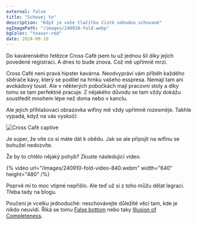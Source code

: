 ```yaml
---
external: false
title: "Schovej to"
description: "Když je vaše tlačítko čistě náhodou schované"
ogImagePath: "/images/240910-fold.webp"
bgColor: "teaser-red"
date: 2024-09-10
---
```

Do kavárenského řetězce Cross Café jsem tu už jednou šil díky jejich povedené registraci. A dnes to bude znova. Což mě upřímně mrzí.

Cross Café není pravá hipster kavárna. Neodvypráví vám příběh každého sběrače kávy, který se podílel na hrnku vašeho esspresa. Nemají tam ani avokádový toust. Ale v některých pobočkách mají pracovní stoly a díky tomu se tam perfektně pracuje. Z nějakého důvodu se tam vždy dokážu soustředit mnohem lépe než doma nebo v kanclu.

Ale jejich přihlašovací obrazovka wifiny mě vždy upřímně rozesměje. Takhle vypadá, když na vás vyskočí:

![Cross Café captive](/images/240910-fold.webp)

Je super, že víte co si máte dát k obědu. Jak se ale připojit na wifinu se bohužel nedozvíte.

Že by to chtělo nějaký pohyb? Zkuste následující video.

{% video url="/images/240910-fold-video-840.webm" width="640" height="480" /%}

Poprvé mi to moc vtipné nepřišlo. Ale teď už si z toho můžu dělat legraci. Třeba tady na blogu.

Poučení je vcelku jednoduché: neschovávejte důležité věci tam, kde je nikdo neuvidí. Říká se tomu [False bottom](https://uxvibes.in/blog/false-ending-are-your-users-missing-the-hidden-content/) nebo taky [Illusion of Completeness](https://www.nngroup.com/articles/illusion-of-completeness/).
